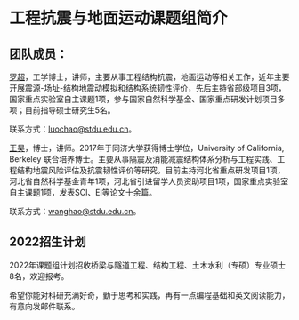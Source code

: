 # 工程抗震与地面运动课题组简介

## 团队成员：

[罗超](https://www.chaocompute.com/cv)，工学博士，讲师，主要从事工程结构抗震，地面运动等相关工作，近年主要开展震源-场址-结构地震动模拟和结构系统韧性评价，先后主持省部级项目3项，国家重点实验室自主课题1项，参与国家自然科学基金、国家重点研发计划项目多项；目前指导硕士研究生5名。

联系方式：[luochao@stdu.edu.cn](luochao@stdu.edu.cn)。

[王昊](https://yjs.stdu.edu.cn/supervisor?code=020180108)，博士，讲师。2017年于同济大学获得博士学位，University of California, Berkeley 联合培养博士。主要从事隔震及消能减震结构体系分析与工程实践、工程结构地震风险评估及抗震韧性评价等研究。目前主持河北省重点研发项目1项，河北省自然科学基金青年1项，河北省引进留学人员资助项目1项，国家重点实验室自主课题1项，发表SCI、EI等论文十余篇。

联系方式：[wanghao@stdu.edu.cn](wanghao@stdu.edu.cn)。

## 

## 2022招生计划

2022年课题组计划招收桥梁与隧道工程、结构工程、土木水利（专硕）专业硕士8名，欢迎报考。

希望你能对科研充满好奇，勤于思考和实践，再有一点编程基础和英文阅读能力，有意向发邮件联系。
